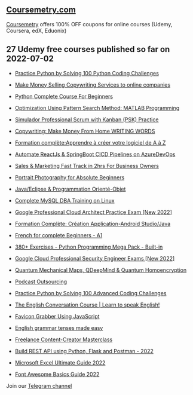 ## [**Coursemetry.com**](https://coursemetry.com/)

[Coursemetry](https://coursemetry.com/) offers 100% OFF coupons for online courses (Udemy, Coursera, edX, Eduonix)

## **27 Udemy free courses published so far on 2022-07-02**

* [Practice Python by Solving 100 Python Coding Challenges](https://coursemetry.com/practice-python-by-solving-100-python-coding-challenges/)

* [Make Money Selling Copywriting Services to online companies](https://coursemetry.com/make-money-selling-copywriting-services-to-online-companies/)

* [Python Complete Course For Beginners](https://coursemetry.com/python-complete-course-for-beginners/)

* [Optimization Using Pattern Search Method: MATLAB Programming](https://coursemetry.com/optimization-using-pattern-search-method-matlab-programming/)

* [Simulador Professional Scrum with Kanban (PSK) Practice](https://coursemetry.com/simulador-professional-scrum-with-kanban-psk-practice/)

* [Copywriting: Make Money From Home WRITING WORDS](https://coursemetry.com/copywriting-make-money-from-home-writing-words/)

* [Formation complète:Apprendre à créer votre logiciel de A à Z](https://coursemetry.com/formation-completeapprendre-a-creer-votre-logiciel-de-a-a-z/)

* [Automate ReactJs & SpringBoot CICD Pipelines on AzureDevOps](https://coursemetry.com/automate-reactjs-springboot-cicd-pipelines-on-azuredevops/)

* [Sales & Marketing Fast Track in 2hrs For Business Owners](https://coursemetry.com/sales-marketing-fast-track-in-2hrs-for-business-owners/)

* [Portrait Photography for Absolute Beginners](https://coursemetry.com/portrait-photography-for-absolute-beginners/)

* [Java/Eclipse & Programmation Orienté-Objet](https://coursemetry.com/java-eclipse-programmation-oriente-objet/)

* [Complete MySQL DBA Training on Linux](https://coursemetry.com/complete-mysql-dba-training-on-linux/)

* [Google Professional Cloud Architect Practice Exam [New 2022]](https://coursemetry.com/google-professional-cloud-architect-practice-exam-new-2022/)

* [Formation Complète: Création Application-Android Studio/Java](https://coursemetry.com/formation-complete-creation-application-android-studio-java/)

* [French for complete Beginners - A1](https://coursemetry.com/french-for-complete-beginners-a1/)

* [380+ Exercises - Python Programming Mega Pack - Built-in](https://coursemetry.com/380-exercises-python-programming-mega-pack-built-in/)

* [Google Cloud Professional Security Engineer Exams [New 2022]](https://coursemetry.com/google-cloud-professional-security-engineer-exams-new-2022/)

* [Quantum Mechanical Maps, QDeepMind &  Quantum Homoencryption](https://coursemetry.com/quantum-mechanical-maps-qdeepmind-quantum-homoencryption/)

* [Podcast Outsourcing](https://coursemetry.com/podcast-outsourcing/)

* [Practice Python by Solving 100 Advanced Coding Challenges](https://coursemetry.com/practice-python-by-solving-100-advanced-coding-challenges/)

* [The English Conversation Course | Learn to speak English!](https://coursemetry.com/the-english-conversation-course-learn-to-speak-english/)

* [Favicon Grabber Using JavaScript](https://coursemetry.com/favicon-grabber-using-javascript/)

* [English grammar tenses made easy](https://coursemetry.com/english-grammar-tenses-made-easy/)

* [Freelance Content-Creator Masterclass](https://coursemetry.com/freelance-content-creator-masterclass/)

* [Build REST API using Python, Flask and Postman - 2022](https://coursemetry.com/build-rest-api-using-python-flask-and-postman-2022/)

* [Microsoft Excel Ultimate Guide 2022](https://coursemetry.com/microsoft-excel-ultimate-guide-2022/)

* [Font Awesome Basics Guide 2022](https://coursemetry.com/font-awesome-basics-guide-2022/)


Join our [Telegram channel](https://t.me/coursemetry)